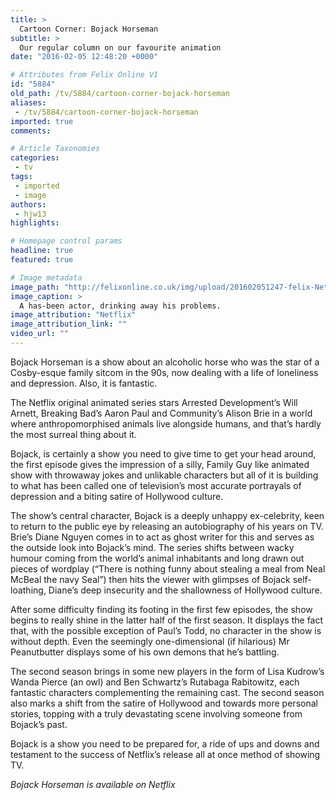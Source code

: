 ```yaml
---
title: >
  Cartoon Corner: Bojack Horseman
subtitle: >
  Our regular column on our favourite animation
date: "2016-02-05 12:48:20 +0000"

# Attributes from Felix Online V1
id: "5884"
old_path: /tv/5884/cartoon-corner-bojack-horseman
aliases:
 - /tv/5884/cartoon-corner-bojack-horseman
imported: true
comments:

# Article Taxonomies
categories:
 - tv
tags:
 - imported
 - image
authors:
 - hjw13
highlights:

# Homepage control params
headline: true
featured: true

# Image metadata
image_path: "http://felixonline.co.uk/img/upload/201602051247-felix-Netflix-BoJack-Horseman-Opening-Credits-Theme-Song-HD.jpg"
image_caption: >
  A has-been actor, drinking away his problems.
image_attribution: "Netflix"
image_attribution_link: ""
video_url: ""
---
```


Bojack Horseman is a show about an alcoholic horse who was the star of a Cosby-esque family sitcom in the 90s, now dealing with a life of loneliness and depression. Also, it is fantastic.

The Netflix original animated series stars Arrested Development’s Will Arnett, Breaking Bad’s Aaron Paul and Community’s Alison Brie in a world where anthropomorphised animals live alongside humans, and that’s hardly the most surreal thing about it.

Bojack, is certainly a show you need to give time to get your head around, the first episode gives the impression of a silly, Family Guy like animated show with throwaway jokes and unlikable characters but all of it is building to what has been called one of television’s most accurate portrayals of depression and a biting satire of Hollywood culture.

The show’s central character, Bojack is a deeply unhappy ex-celebrity, keen to return to the public eye by releasing an autobiography of his years on TV. Brie’s Diane Nguyen comes in to act as ghost writer for this and serves as the outside look into Bojack’s mind. The series shifts between wacky humour coming from the world’s animal inhabitants and long drawn out pieces of wordplay (“There is nothing funny about stealing a meal from Neal McBeal the navy Seal”) then hits the viewer with glimpses of Bojack self-loathing, Diane’s deep insecurity and the shallowness of Hollywood culture.

After some difficulty finding its footing in the first few episodes, the show begins to really shine in the latter half of the first season. It displays the fact that, with the possible exception of Paul’s Todd, no character in the show is without depth. Even the seemingly one-dimensional (if hilarious) Mr Peanutbutter displays some of his own demons that he’s battling.

The second season brings in some new players in the form of Lisa Kudrow’s Wanda Pierce (an owl) and Ben Schwartz’s Rutabaga Rabitowitz, each fantastic characters complementing the remaining cast. The second season also marks a shift from the satire of Hollywood and towards more personal stories, topping with a truly devastating scene involving someone from Bojack’s past.

Bojack is a show you need to be prepared for, a ride of ups and downs and testament to the success of Netflix’s release all at once method of showing TV.

_Bojack Horseman is available on Netflix_
